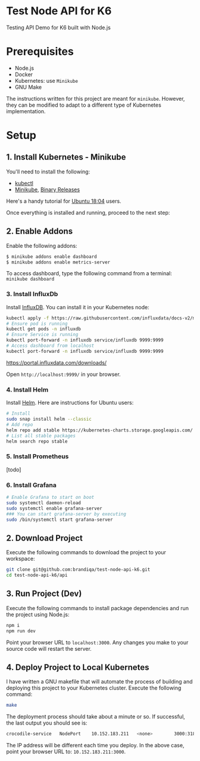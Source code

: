 # Test Node API for K6

Testing API Demo for K6 built with Node.js

# Prerequisites

- Node.js
- Docker
- Kubernetes: use `Minikube`
- GNU Make

The instructions written for this project are meant for `minikube`. However, they can be modified to adapt to a different type of Kubernetes implementation.

# Setup

## 1. Install Kubernetes - Minikube

You'll need to install the following:

- [kubectl](https://kubernetes.io/docs/tasks/tools/install-kubectl/)
- [Minikube](https://kubernetes.io/docs/tasks/tools/install-minikube/), [Binary Releases](https://github.com/kubernetes/minikube/releases)

Here's a handy tutorial for [Ubuntu 18:04](https://computingforgeeks.com/how-to-install-minikube-on-ubuntu-18-04/) users.

Once everything is installed and running, proceed to the next step:

## 2. Enable Addons

Enable the following addons:

```bash
$ minikube addons enable dashboard
$ minikube addons enable metrics-server
```

To access dashboard, type the following command from a terminal: `minikube dashboard`

### 3. Install InfluxDb

Install [InfluxDB](https://v2.docs.influxdata.com/v2.0/get-started/). You can install it in your Kubernetes node:

```bash
kubectl apply -f https://raw.githubusercontent.com/influxdata/docs-v2/master/static/downloads/influxdb-k8-minikube.yaml
# Ensure pod is running
kubectl get pods -n influxdb
# Ensure Service is running
kubectl port-forward -n influxdb service/influxdb 9999:9999
# Access dashboard from localhost
kubectl port-forward -n influxdb service/influxdb 9999:9999
```

https://portal.influxdata.com/downloads/

Open `http://localhost:9999/` in your browser.

### 4. Install Helm

Install [Helm](https://helm.sh/). Here are instructions for Ubuntu users:

```bash
# Install
sudo snap install helm --classic
# Add repo
helm repo add stable https://kubernetes-charts.storage.googleapis.com/
# List all stable packages
helm search repo stable
```

### 5. Install Prometheus

[todo]

### 6. Install Grafana

```bash
# Enable Grafana to start on boot
sudo systemctl daemon-reload
sudo systemctl enable grafana-server
### You can start grafana-server by executing
sudo /bin/systemctl start grafana-server
```

## 2. Download Project

Execute the following commands to download the project to your workspace:

```bash
git clone git@github.com:brandiqa/test-node-api-k6.git
cd test-node-api-k6/api
```

## 3. Run Project (Dev)

Execute the following commands to install package dependencies and run the project using Node.js:

```bash
npm i
npm run dev
```

Point your browser URL to `localhost:3000`. Any changes you make to your source code will restart the server.

## 4. Deploy Project to Local Kubernetes

I have written a GNU makefile that will automate the process of building and deploying this project to your Kubernetes cluster. Execute the following command:

```bash
make
```

The deployment process should take about a minute or so. If successful, the last output you should see is:

```bash
crocodile-service   NodePort    10.152.183.211   <none>        3000:31850/TCP   0s
```

The IP address will be different each time you deploy. In the above case, point your browser URL to: `10.152.183.211:3000`.
